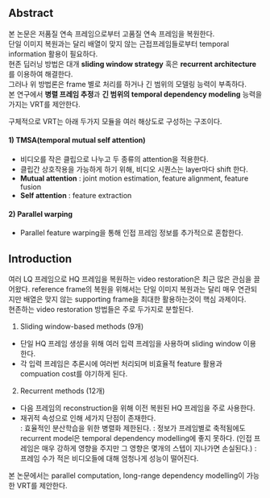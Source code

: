## Abstract
본 논문은 저품질 연속 프레임으로부터 고품질 연속 프레임을 복원한다.  
단일 이미지 복원과는 달리 배열이 맞지 않는 근접프레임들로부터 temporal information 활용이 필요하다.  
현존 딥러닝 방법은 대개 **sliding window strategy** 혹은 **recurrent architecture**를 이용하여 해결한다.  
그러나 위 방법론은 frame 별로 처리를 하거나 긴 범위의 모델링 능력이 부족하다.  
본 연구에서 **병렬 프레임 추정**과 **긴 범위의 temporal dependency modeling** 능력을 가지는 VRT를 제안한다.  

구체적으로 VRT는 아래 두가지 모듈을 여러 해상도로 구성하는 구조이다.  
#### 1) TMSA(temporal mutual self attention) 
- 비디오를 작은 클립으로 나누고 두 종류의 attention을 적용한다.  
- 클립간 상호작용을 가능하게 하기 위해, 비디오 시퀀스는 layer마다 shift 한다.  
- **Mutual attention** : joint motion estimation, feature alignment, feature fusion  
- **Self attention** : feature extraction  

#### 2) Parallel warping
- Parallel feature warping을 통해 인접 프레임 정보를 추가적으로 혼합한다.  

## Introduction
여러 LQ 프레임으로 HQ 프레임을 복원하는 video restoration은 최근 많은 관심을 끌어왔다. reference frame의 복원을 위해서는 단일 이미지 복원과는 달리 매우 연관되지만 배열은 맞지 않는 supporting frame을 최대한 활용하는것이 핵심 과제이다.  
현존하는 video restoration 방법들은 주로 두가지로 분할된다.  
1) Sliding window-based methods (9개)  
- 단일 HQ 프레임 생성을 위해 여러 입력 프레임을 사용하며 sliding window 이용한다.  
- 각 입력 프레임은 추론시에 여러번 처리되며 비효율적 feature 활용과 compuation cost를 야기하게 된다.
2) Recurrent methods (12개)  
- 다음 프레임의 reconstruction을 위해 이전 복원된 HQ 프레임을 주로 사용한다.  
- 재귀적 속성으로 인해 세가지 단점이 존재한다.  
: 효율적인 분산학습을 위한 병렬화 제한된다.
: 정보가 프레임별로 축적됨에도 recurrent model은 temporal dependency modelling에 좋지 못하다. (인접 프레임은 매우 강하게 영향을 주지만 그 영향은 몇개의 스텝이 지나가면 손실된다.)
: 프레임 수가 적은 비디오들에 대해 엄청나게 성능이 떨어진다.  

본 논문에서는 parallel computation, long-range dependency modelling이 가능한 VRT를 제안한다. 
